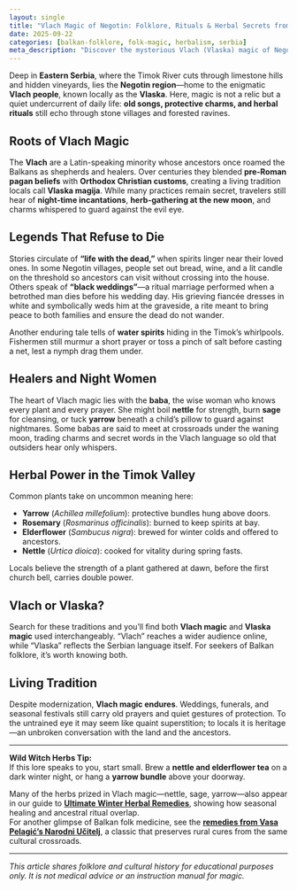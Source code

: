 ```yaml
---
layout: single
title: "Vlach Magic of Negotin: Folklore, Rituals & Herbal Secrets from Eastern Serbia"
date: 2025-09-22
categories: [balkan-folklore, folk-magic, herbalism, serbia]
meta_description: "Discover the mysterious Vlach (Vlaska) magic of Negotin, Serbia—ancient rituals, true legends, protective herbs, and timeless Balkan folklore."
---
```


Deep in **Eastern Serbia**, where the Timok River cuts through limestone hills and hidden vineyards, lies the **Negotin region**—home to the enigmatic **Vlach people**, known locally as the **Vlaska**. Here, magic is not a relic but a quiet undercurrent of daily life: **old songs, protective charms, and herbal rituals** still echo through stone villages and forested ravines.

## Roots of Vlach Magic

The **Vlach** are a Latin-speaking minority whose ancestors once roamed the Balkans as shepherds and healers. Over centuries they blended **pre-Roman pagan beliefs** with **Orthodox Christian customs**, creating a living tradition locals call **Vlaska magija**. While many practices remain secret, travelers still hear of **night-time incantations**, **herb-gathering at the new moon**, and charms whispered to guard against the evil eye.

## Legends That Refuse to Die

Stories circulate of **“life with the dead,”** when spirits linger near their loved ones. In some Negotin villages, people set out bread, wine, and a lit candle on the threshold so ancestors can visit without crossing into the house. Others speak of **“black weddings”**—a ritual marriage performed when a betrothed man dies before his wedding day. His grieving fiancée dresses in white and symbolically weds him at the graveside, a rite meant to bring peace to both families and ensure the dead do not wander.

Another enduring tale tells of **water spirits** hiding in the Timok’s whirlpools. Fishermen still murmur a short prayer or toss a pinch of salt before casting a net, lest a nymph drag them under.

## Healers and Night Women

The heart of Vlach magic lies with the **baba**, the wise woman who knows every plant and every prayer. She might boil **nettle** for strength, burn **sage** for cleansing, or tuck **yarrow** beneath a child’s pillow to guard against nightmares. Some babas are said to meet at crossroads under the waning moon, trading charms and secret words in the Vlach language so old that outsiders hear only whispers.

## Herbal Power in the Timok Valley

Common plants take on uncommon meaning here:

* **Yarrow** (*Achillea millefolium*): protective bundles hung above doors.  
* **Rosemary** (*Rosmarinus officinalis*): burned to keep spirits at bay.  
* **Elderflower** (*Sambucus nigra*): brewed for winter colds and offered to ancestors.  
* **Nettle** (*Urtica dioica*): cooked for vitality during spring fasts.  

Locals believe the strength of a plant gathered at dawn, before the first church bell, carries double power.

## Vlach or Vlaska?

Search for these traditions and you’ll find both **Vlach magic** and **Vlaska magic** used interchangeably. “Vlach” reaches a wider audience online, while “Vlaska” reflects the Serbian language itself. For seekers of Balkan folklore, it’s worth knowing both.

## Living Tradition

Despite modernization, **Vlach magic endures**. Weddings, funerals, and seasonal festivals still carry old prayers and quiet gestures of protection. To the untrained eye it may seem like quaint superstition; to locals it is heritage—an unbroken conversation with the land and the ancestors.

---

**Wild Witch Herbs Tip:**  
If this lore speaks to you, start small. Brew a **nettle and elderflower tea** on a dark winter night, or hang a **yarrow bundle** above your doorway.

Many of the herbs prized in Vlach magic—nettle, sage, yarrow—also appear in our guide to **[Ultimate Winter Herbal Remedies](/winter-herbal-remedies-cold-prevention/)**, showing how seasonal healing and ancestral ritual overlap.  
For another glimpse of Balkan folk medicine, see the **[remedies from Vasa Pelagić’s Narodni Učitelj](/pelagicev-narodni-ucitelj-balkan-remedies/)**, a classic that preserves rural cures from the same cultural crossroads.


---

*This article shares folklore and cultural history for educational purposes only. It is not medical advice or an instruction manual for magic.*
